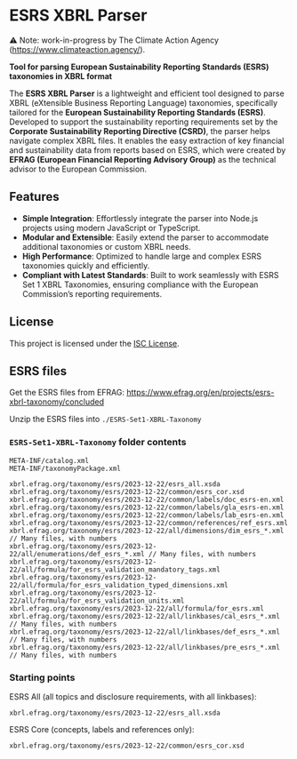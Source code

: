 # ESRS XBRL Parser

⚠️ Note: work-in-progress by The Climate Action Agency (https://www.climateaction.agency/).

**Tool for parsing European Sustainability Reporting Standards (ESRS) taxonomies in XBRL format**

The **ESRS XBRL Parser** is a lightweight and efficient tool designed to parse XBRL (eXtensible Business Reporting Language) taxonomies, specifically tailored for the **European Sustainability Reporting Standards (ESRS)**. Developed to support the sustainability reporting requirements set by the **Corporate Sustainability Reporting Directive (CSRD)**, the parser helps navigate complex XBRL files. It enables the easy extraction of key financial and sustainability data from reports based on ESRS, which were created by **EFRAG (European Financial Reporting Advisory Group)** as the technical advisor to the European Commission.

## Features

- **Simple Integration**: Effortlessly integrate the parser into Node.js projects using modern JavaScript or TypeScript.
- **Modular and Extensible**: Easily extend the parser to accommodate additional taxonomies or custom XBRL needs.
- **High Performance**: Optimized to handle large and complex ESRS taxonomies quickly and efficiently.
- **Compliant with Latest Standards**: Built to work seamlessly with ESRS Set 1 XBRL Taxonomies, ensuring compliance with the European Commission’s reporting requirements.

## License

This project is licensed under the [ISC License](LICENSE).

## ESRS files

Get the ESRS files from EFRAG: https://www.efrag.org/en/projects/esrs-xbrl-taxonomy/concluded

Unzip the ESRS files into `./ESRS-Set1-XBRL-Taxonomy`

### `ESRS-Set1-XBRL-Taxonomy` folder contents

	META-INF/catalog.xml
	META-INF/taxonomyPackage.xml

	xbrl.efrag.org/taxonomy/esrs/2023-12-22/esrs_all.xsda
	xbrl.efrag.org/taxonomy/esrs/2023-12-22/common/esrs_cor.xsd
	xbrl.efrag.org/taxonomy/esrs/2023-12-22/common/labels/doc_esrs-en.xml
	xbrl.efrag.org/taxonomy/esrs/2023-12-22/common/labels/gla_esrs-en.xml
	xbrl.efrag.org/taxonomy/esrs/2023-12-22/common/labels/lab_esrs-en.xml
	xbrl.efrag.org/taxonomy/esrs/2023-12-22/common/references/ref_esrs.xml
	xbrl.efrag.org/taxonomy/esrs/2023-12-22/all/dimensions/dim_esrs_*.xml // Many files, with numbers
	xbrl.efrag.org/taxonomy/esrs/2023-12-22/all/enumerations/def_esrs_*.xml // Many files, with numbers
	xbrl.efrag.org/taxonomy/esrs/2023-12-22/all/formula/for_esrs_validation_mandatory_tags.xml
	xbrl.efrag.org/taxonomy/esrs/2023-12-22/all/formula/for_esrs_validation_typed_dimensions.xml
	xbrl.efrag.org/taxonomy/esrs/2023-12-22/all/formula/for_esrs_validation_units.xml
	xbrl.efrag.org/taxonomy/esrs/2023-12-22/all/formula/for_esrs.xml
	xbrl.efrag.org/taxonomy/esrs/2023-12-22/all/linkbases/cal_esrs_*.xml // Many files, with numbers
	xbrl.efrag.org/taxonomy/esrs/2023-12-22/all/linkbases/def_esrs_*.xml // Many files, with numbers
	xbrl.efrag.org/taxonomy/esrs/2023-12-22/all/linkbases/pre_esrs_*.xml // Many files, with numbers

### Starting points

ESRS All (all topics and disclosure requirements, with all linkbases):

	xbrl.efrag.org/taxonomy/esrs/2023-12-22/esrs_all.xsda

ESRS Core (concepts, labels and references only):

	xbrl.efrag.org/taxonomy/esrs/2023-12-22/common/esrs_cor.xsd
